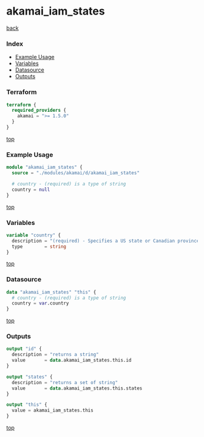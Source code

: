 # akamai_iam_states

[back](../akamai.md)

### Index

- [Example Usage](#example-usage)
- [Variables](#variables)
- [Datasource](#datasource)
- [Outputs](#outputs)

### Terraform

```terraform
terraform {
  required_providers {
    akamai = ">= 1.5.0"
  }
}
```

[top](#index)

### Example Usage

```terraform
module "akamai_iam_states" {
  source = "./modules/akamai/d/akamai_iam_states"

  # country - (required) is a type of string
  country = null
}
```

[top](#index)

### Variables

```terraform
variable "country" {
  description = "(required) - Specifies a US state or Canadian province"
  type        = string
}
```

[top](#index)

### Datasource

```terraform
data "akamai_iam_states" "this" {
  # country - (required) is a type of string
  country = var.country
}
```

[top](#index)

### Outputs

```terraform
output "id" {
  description = "returns a string"
  value       = data.akamai_iam_states.this.id
}

output "states" {
  description = "returns a set of string"
  value       = data.akamai_iam_states.this.states
}

output "this" {
  value = akamai_iam_states.this
}
```

[top](#index)
